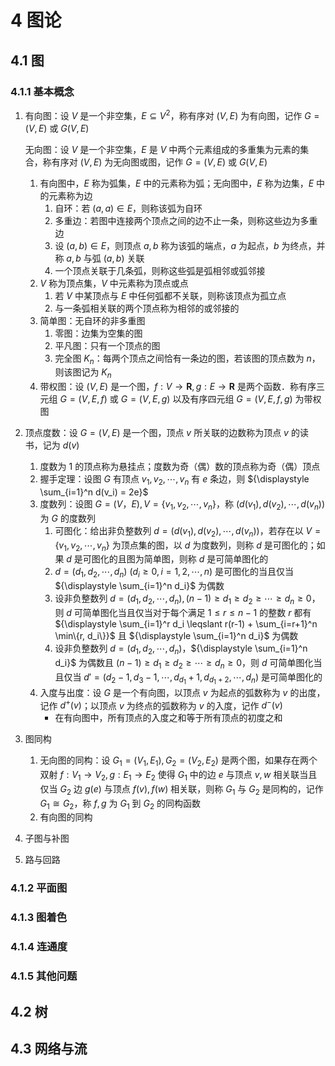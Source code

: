 # 4 图论

## 4.1 图
### 4.1.1 基本概念
1. 有向图：设 $V$ 是一个非空集，$E \subseteq V^2$，称有序对 $(V, E)$ 为有向图，记作 $G = (V, E)$ 或 $G(V, E)$

    无向图：设 $V$ 是一个非空集，$E$ 是 $V$ 中两个元素组成的多重集为元素的集合，称有序对 $(V, E)$ 为无向图或图，记作 $G = (V, E)$ 或 $G(V, E)$

    1. 有向图中，$E$ 称为弧集，$E$ 中的元素称为弧；无向图中，$E$ 称为边集，$E$ 中的元素称为边
        1. 自环：若 $(a, a) \in E$，则称该弧为自环
        2. 多重边：若图中连接两个顶点之间的边不止一条，则称这些边为多重边
        3. 设 $(a, b) \in E$，则顶点 $a, b$ 称为该弧的端点，$a$ 为起点，$b$ 为终点，并称 $a, b$ 与弧 $(a, b)$ 关联
        4. 一个顶点关联于几条弧，则称这些弧是弧相邻或弧邻接
    2. $V$ 称为顶点集，$V$ 中元素称为顶点或点
        1. 若 $V$ 中某顶点与 $E$ 中任何弧都不关联，则称该顶点为孤立点
        2. 与一条弧相关联的两个顶点称为相邻的或邻接的
    3. 简单图：无自环的非多重图
        1. 零图：边集为空集的图
        2. 平凡图：只有一个顶点的图
        3. 完全图 $K_n$：每两个顶点之间恰有一条边的图，若该图的顶点数为 $n$，则该图记为 $K_n$
    4. 带权图：设 $(V, E)$ 是一个图，$f: V \to \mathbf R, g: E \to \mathbf R$ 是两个函数．称有序三元组 $G = (V, E, f)$ 或 $G = (V, E, g)$ 以及有序四元组 $G = (V, E, f, g)$ 为带权图

2. 顶点度数：设 $G = (V, E)$ 是一个图，顶点 $v$ 所关联的边数称为顶点 $v$ 的读书，记为 $d(v)$
    1. 度数为 $1$ 的顶点称为悬挂点；度数为奇（偶）数的顶点称为奇（偶）顶点
    2. 握手定理：设图 $G$ 有顶点 $v_1, v_2, \cdots, v_n$ 有 $e$ 条边，则 ${\displaystyle \sum_{i=1}^n d(v_i) = 2e}$
    3. 度数列：设图 $G = (V， E), V = \{v_1, v_2, \cdots, v_n\}$，称 $(d(v_1), d(v_2), \cdots, d(v_n))$ 为 $G$ 的度数列
        1. 可图化：给出非负整数列 $d = (d(v_1), d(v_2), \cdots, d(v_n))$，若存在以 $V = \{v_1, v_2, \cdots, v_n\}$ 为顶点集的图，以 $d$ 为度数列，则称 $d$ 是可图化的；如果 $d$ 是可图化的且图为简单图，则称 $d$ 是可简单图化的
        2. $d = (d_1, d_2, \cdots, d_n) \ (d_i \geqslant 0, i = 1, 2, \cdots, n)$ 是可图化的当且仅当 ${\displaystyle \sum_{i=1}^n d_i}$ 为偶数
        3. 设非负整数列 $d = (d_1, d_2, \cdots, d_n), (n-1) \geqslant d_1 \geqslant d_2 \geqslant \cdots \geqslant d_n \geqslant 0$，则 $d$ 可简单图化当且仅当对于每个满足 $1\leqslant r \leqslant n -1$ 的整数 $r$ 都有 ${\displaystyle \sum_{i=1}^r d_i \leqslant r(r-1) + \sum_{i=r+1}^n \min\{r, d_i\}}$ 且 ${\displaystyle \sum_{i=1}^n d_i}$ 为偶数
        4. 设非负整数列 $d = (d_1, d_2, \cdots, d_n)$，${\displaystyle \sum_{i=1}^n d_i}$ 为偶数且 $(n-1) \geqslant d_1 \geqslant d_2 \geqslant \cdots \geqslant d_n \geqslant 0$，则 $d$ 可简单图化当且仅当 $d' = (d_2 - 1, d_3 - 1, \cdots, d_{d_1} + 1, d_{d_1 + 2}, \cdots, d_n)$ 是可简单图化的
    4. 入度与出度：设 $G$ 是一个有向图，以顶点 $v$ 为起点的弧数称为 $v$ 的出度，记作 $d^+(v)$；以顶点 $v$ 为终点的弧数称为 $v$ 的入度，记作 $d^-(v)$
        - 在有向图中，所有顶点的入度之和等于所有顶点的初度之和
3. 图同构
    1. 无向图的同构：设 $G_1 = (V_1, E_1), G_2 = (V_2, E_2)$ 是两个图，如果存在两个双射 $f: V_1 \to V_2, g: E_1 \to E_2$ 使得 $G_1$ 中的边 $e$ 与顶点 $v, w$ 相关联当且仅当 $G_2$ 边 $g(e)$ 与顶点 $f(v), f(w)$ 相关联，则称 $G_1$ 与 $G_2$ 是同构的，记作 $G_1 \cong G_2$，称 $f, g$ 为 $G_1$ 到 $G_2$ 的同构函数
    2. 有向图的同构
4. 子图与补图
5. 路与回路

### 4.1.2 平面图

### 4.1.3 图着色

### 4.1.4 连通度

### 4.1.5 其他问题

## 4.2 树

## 4.3 网络与流
